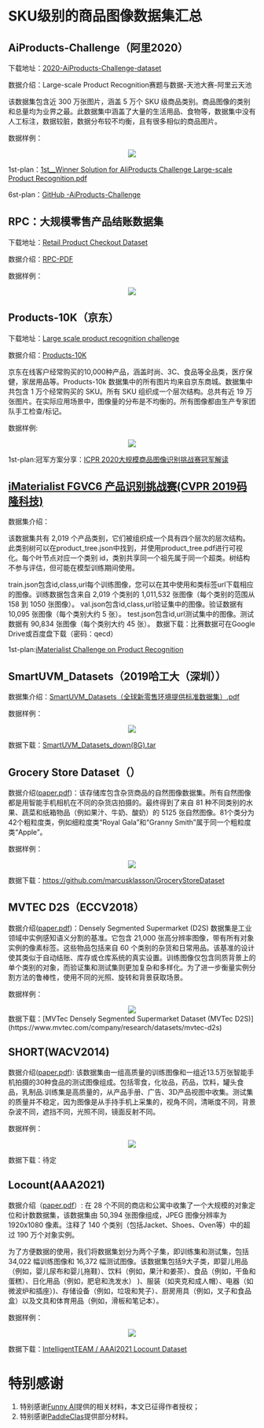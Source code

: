 # SKU级别的商品图像数据集汇总

## AiProducts-Challenge（阿里2020）
下载地址：[2020-AiProducts-Challenge-dataset](https://github.com/mingliangzhang2018/AiProducts-Challenge/tree/master/dataset)

数据介绍：Large-scale Product Recognition赛题与数据-天池大赛-阿里云天池

该数据集包含近 300 万张图片，涵盖 5 万个 SKU 级商品类别。商品图像的类别和总量均为业界之最。此数据集中涵盖了大量的生活用品、食物等，数据集中没有人工标注，数据较脏，数据分布较不均衡，且有很多相似的商品图片。

数据样例：  
</div>  
<div align="center">
<img src="./Image/AiProducts-Challenge.jpg"/>
</div>  


1st-plan：[1st__Winner Solution for AliProducts Challenge Large-scale Product Recognition.pdf](https://trax-geometry.s3.amazonaws.com/cvpr_challenge/recognition_challenge_technical_reports/1st__Winner+Solution+for+AliProducts+Challenge+Large-scale+Product+Recognition.pdf)

6st-plan：[GitHub -AiProducts-Challenge](https://github.com/mingliangzhang2018/AiProducts-Challenge)

## RPC：大规模零售产品结账数据集
下载地址：[Retail Product Checkout Dataset](https://www.kaggle.com/datasets/diyer22/retail-product-checkout-dataset)

数据介绍：[RPC-PDF](https://arxiv.org/pdf/1901.07249.pdf)

数据样例：  

</div>  
<div align="center">
<img src="./Image/RPC.jpg"/>
</div>  

## Products-10K（京东）
下载地址：[Large scale product recognition challenge](https://products-10k.github.io/challenge.html#downloads)

数据介绍：[Products-10K](https://arxiv.org/pdf/2008.10545.pdf)

京东在线客户经常购买的10,000种产品，涵盖时尚、3C、食品等全品类，医疗保健，家居用品等。Products-10k 数据集中的所有图片均来自京东商城。数据集中共包含 1 万个经常购买的 SKU。所有 SKU 组织成一个层次结构。总共有近 19 万张图片。在实际应用场景中，图像量的分布是不均衡的。所有图像都由生产专家团队手工检查/标记。


数据样例:
</div>  
<div align="center">
<img src="./Image/Product10k.jpg"/>
</div>  

1st-plan:冠军方案分享：[ICPR 2020大规模商品图像识别挑战赛冠军解读](https://blog.51cto.com/u_15298598/3121258)

## [iMaterialist FGVC6 产品识别挑战赛(CVPR 2019码隆科技)](https://www.kaggle.com/c/imaterialist-product-2019/)
数据集介绍：

该数据集共有 2,019 个产品类别，它们被组织成一个具有四个层次的层次结构。此类别树可以在product_tree.json中找到，并使用product_tree.pdf进行可视化。每个叶节点对应一个类别 id，类别共享同一个祖先属于同一个超类。树结构不参与评估，但可能在模型训练期间使用。

train.json包含id,class,url每个训练图像，您可以在其中使用和类标签url下载相应的图像。训练数据包含来自 2,019 个类别的 1,011,532 张图像（每个类别的范围从 158 到 1050 张图像）。
val.json包含id,class,url验证集中的图像。验证数据有 10,095 张图像（每个类别大约 5 张）。
test.json包含id,url测试集中的图像。测试数据有 90,834 张图像（每个类别大约 45 张）。
数据下载：比赛数据可在Google Drive或百度盘下载（密码：qecd）

1st-plan:[iMaterialist Challenge on Product Recognition](https://www.kaggle.com/c/imaterialist-product-2019/)

## SmartUVM_Datasets（2019哈工大（深圳））
数据集介绍：[SmartUVM_Datasets（全球新零售环境提供标准数据集）.pdf](https://dl2link.com/Selected%20Journal%20Publications/Towards%20New%20Retail%20A%20Benchmark%20Dataset%20for%20Smart%20Unmanned%20Vending%20Machines.pdf)


数据样例：
</div>  
<div align="center">
<img src="./Image/SmartUVM_Datasets.jpg"/>
</div>  

数据下载：[SmartUVM_Datasets_down(8G).tar](https://www.dl2link.com/dataset/SmartUVM_Datasets.tar)

## Grocery Store Dataset（）
数据介绍([paper.pdf](https://arxiv.org/pdf/1901.00711.pdf))：该存储库包含杂货商品的自然图像数据集。所有自然图像都是用智能手机相机在不同的杂货店拍摄的。最终得到了来自 81 种不同类别的水果、蔬菜和纸箱物品（例如果汁、牛奶、酸奶）的 5125 张自然图像。81个类分为42个粗粒度类，例如细粒度类“Royal Gala”和“Granny Smith”属于同一个粗粒度类“Apple”。


数据样例：
</div>  
<div align="center">
<img src="./Image/Grocery_Store_Dataset.jpg"/>
</div>  

数据下载：https://github.com/marcusklasson/GroceryStoreDataset

## MVTEC D2S（ECCV2018）
数据介绍([paper.pdf](https://openaccess.thecvf.com/content_ECCV_2018/papers/Patrick_Follmann_D2S_Densely_Segmented_ECCV_2018_paper.pdf))：Densely Segmented Supermarket (D2S) 数据集是工业领域中实例感知语义分割的基准。它包含 21,000 张高分辨率图像，带有所有对象实例的像素标签。这些物品包括来自 60 个类别的杂货和日常用品。该基准的设计使其类似于自动结账、库存或仓库系统的真实设置。训练图像仅包含同质背景上的单个类别的对象，而验证集和测试集则更加复杂和多样化。为了进一步衡量实例分割方法的鲁棒性，使用不同的光照、旋转和背景获取场景。


数据样例：
</div>  
<div align="center">
<img src="./Image/MVTEC_D2S.jpg"/>
</div>
数据下载：[MVTec Densely Segmented Supermarket Dataset (MVTec D2S)](https://www.mvtec.com/company/research/datasets/mvtec-d2s)

## SHORT(WACV2014)
数据介绍([paper.pdf](https://projet.liris.cnrs.fr/imagine/pub/proceedings/ICIP-2014/Papers/1569914435.pdf)): 该数据集由一组高质量的训练图像和一组近13.5万张智能手机拍摄的30种食品的测试图像组成。包括零食，化妆品，药品，饮料，罐头食品，乳制品.训练集是高质量的，从产品手册、广告、3D产品视图中收集。测试集的质量并不稳定，因为图像是从手持手机上采集的，视角不同，清晰度不同，背景杂波不同，遮挡不同，光照不同，镜面反射不同。

数据样例：
</div>  
<div align="center">
<img src="./Image/SHORT.jpg"/>
</div>

数据下载：待定

## Locount(AAA2021)

数据介绍（[paper.pdf](https://projet.liris.cnrs.fr/imagine/pub/proceedings/ICIP-2014/Papers/1569914435.pdf)）: 在 28 个不同的商店和公寓中收集了一个大规模的对象定位和计数数据集，该数据集由 50,394 张图像组成，JPEG 图像分辨率为 1920x1080 像素。注释了 140 个类别（包括Jacket、Shoes、Oven等）中的超过 190 万个对象实例。

为了方便数据的使用，我们将数据集划分为两个子集，即训练集和测试集，包括 34,022 幅训练图像和 16,372 幅测试图像。该数据集包括9大子类，即婴儿用品（例如，婴儿尿布和婴儿拖鞋）、饮料（例如，果汁和姜茶）、食品（例如，干鱼和蛋糕）、日化用品（例如，肥皂和洗发水） )、服装（如夹克和成人帽）、电器（如微波炉和插座）)、存储设备（例如，垃圾和凳子）、厨房用具（例如，叉子和食品盒）以及文具和体育用品（例如，滑板和笔记本）。

数据样例：
</div>  
<div align="center">
<img src="./Image/Locount.jpg"/>
</div>

数据下载：[IntelligentTEAM / AAAI2021 Locount Dataset](https://isrc.iscas.ac.cn/gitlab/research/locount-dataset)

# 特别感谢
1. 特别感谢[Funny AI](https://zhuanlan.zhihu.com/p/490105852)提供的相关材料，本文已征得作者授权；
2. 特别感谢[PaddleClas](https://github.com/PaddlePaddle/PaddleClas/blob/release/2.4/docs/zh_CN/data_preparation/recognition_dataset.md#2.2.2)提供部分材料。
